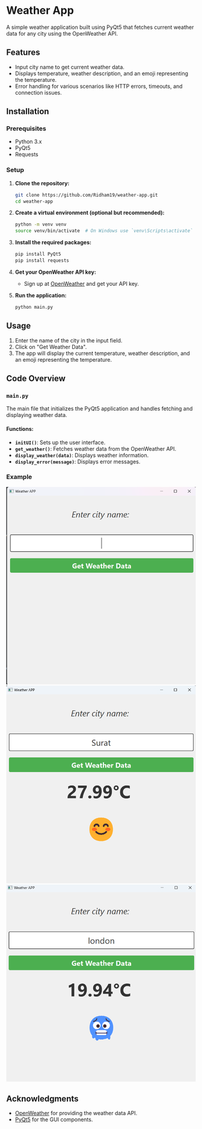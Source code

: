 # Weather App

A simple weather application built using PyQt5 that fetches current weather data for any city using the OpenWeather API.

## Features
- Input city name to get current weather data.
- Displays temperature, weather description, and an emoji representing the temperature.
- Error handling for various scenarios like HTTP errors, timeouts, and connection issues.

## Installation

### Prerequisites
- Python 3.x
- PyQt5
- Requests

### Setup
1. **Clone the repository:**
    ```bash
    git clone https://github.com/Ridham19/weather-app.git
    cd weather-app
    ```

2. **Create a virtual environment (optional but recommended):**
    ```bash
    python -m venv venv
    source venv/bin/activate  # On Windows use `venv\Scripts\activate`
    ```

3. **Install the required packages:**
    ```bash
    pip install PyQt5
    pip install requests
    ```

4. **Get your OpenWeather API key:**
   - Sign up at [OpenWeather](https://openweathermap.org/) and get your API key.

5. **Run the application:**
    ```bash
    python main.py
    ```

## Usage
1. Enter the name of the city in the input field.
2. Click on "Get Weather Data".
3. The app will display the current temperature, weather description, and an emoji representing the temperature.

## Code Overview

### `main.py`
The main file that initializes the PyQt5 application and handles fetching and displaying weather data.

#### Functions:
- **`initUI()`**: Sets up the user interface.
- **`get_weather()`**: Fetches weather data from the OpenWeather API.
- **`display_weather(data)`**: Displays weather information.
- **`display_error(message)`**: Displays error messages.

### Example
![Weather App Screenshot](https://raw.githubusercontent.com/Ridham19/Weather-APP/refs/heads/main/Screenshot%202024-10-16%20223455.png)
![Weather App Screenshot](https://github.com/Ridham19/Weather-APP/blob/main/Screenshot%202024-10-16%20223623.png)
![Weather App Screenshot](https://github.com/Ridham19/Weather-APP/blob/main/Screenshot%202024-10-16%20223652.png)



## Acknowledgments
- [OpenWeather](https://openweathermap.org/) for providing the weather data API.
- [PyQt5](https://pypi.org/project/PyQt5/) for the GUI components.

